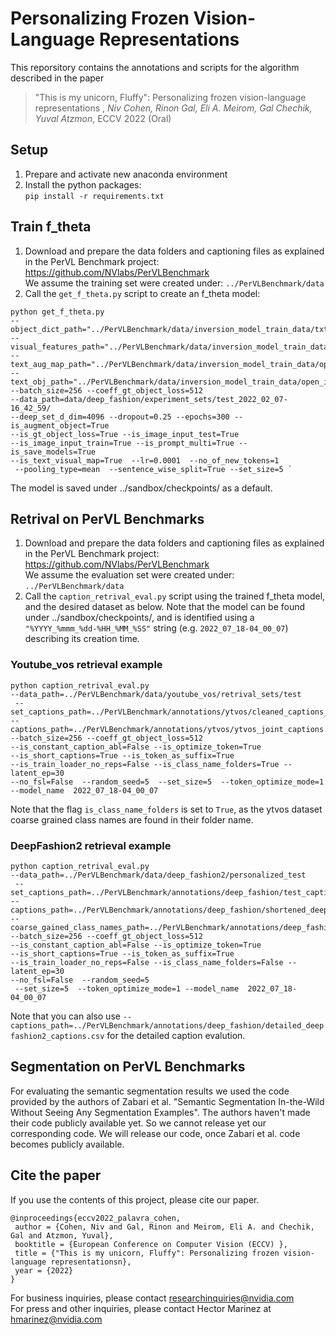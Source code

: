 # Personalizing Frozen Vision-Language Representations


This reporsitory contains the annotations and scripts for the algorithm described in the paper 

> "This is my unicorn, Fluffy": Personalizing frozen vision-language representations , *Niv Cohen, Rinon Gal, Eli A. Meirom, Gal Chechik, Yuval Atzmon*, ECCV 2022 (Oral)


## Setup
1. Prepare and activate new anaconda environment
2. Install the python packages: <br> `pip install -r requirements.txt`

## Train f_theta
1. Download and prepare the data folders and captioning files as explained in the PerVL Benchmark project: <br> https://github.com/NVlabs/PerVLBenchmark <br>
We assume the training set were created under: `../PerVLBenchmark/data`
2. Call the `get_f_theta.py` script to create an f_theta model: <br>
```
python get_f_theta.py
--object_dict_path="../PerVLBenchmark/data/inversion_model_train_data/txt_for_training/commom_obj_dict.npy"
--visual_features_path="../PerVLBenchmark/data/inversion_model_train_data/visual_features/visual_features_dict_center_crop_300_224.npz"
--text_aug_map_path="../PerVLBenchmark/data/inversion_model_train_data/open_images/open_images_to_mscoco_map.npz"
--text_obj_path="../PerVLBenchmark/data/inversion_model_train_data/open_images/open_images_obj_names.npz"
--batch_size=256 --coeff_gt_object_loss=512
--data_path=data/deep_fashion/experiment_sets/test_2022_02_07-16_42_59/
--deep_set_d_dim=4096 --dropout=0.25 --epochs=300 --is_augment_object=True 
--is_gt_object_loss=True --is_image_input_test=True
--is_image_input_train=True --is_prompt_multi=True --is_save_models=True
--is_text_visual_map=True  --lr=0.0001  --no_of_new_tokens=1
 --pooling_type=mean  --sentence_wise_split=True --set_size=5 `
```

The model is saved under ../sandbox/checkpoints/ as a default.

## Retrival on PerVL Benchmarks
1. Download and prepare the data folders and captioning files as explained in the PerVL Benchmark project: <br> https://github.com/NVlabs/PerVLBenchmark <br>
We assume the evaluation set were created under: `../PerVLBenchmark/data`
2. Call the `caption_retrival_eval.py` script using the trained f_theta model, and the desired dataset as below. 
Note that the model can be found under ../sandbox/checkpoints/, and is identified
using a `"%YYYY_%mmm_%dd-%HH_%MM_%SS"` string (e.g. `2022_07_18-04_00_07`)  describing its creation time. <br>
### Youtube_vos retrieval example

```
python caption_retrival_eval.py 
--data_path=../PerVLBenchmark/data/youtube_vos/retrival_sets/test
 --set_captions_path=../PerVLBenchmark/annotations/ytvos/cleaned_captions_ytvos_test.csv
--captions_path=../PerVLBenchmark/annotations/ytvos/ytvos_joint_captions.csv
--batch_size=256 --coeff_gt_object_loss=512
--is_constant_caption_abl=False --is_optimize_token=True 
--is_short_captions=True --is_token_as_suffix=True 
--is_train_loader_no_reps=False --is_class_name_folders=True --latent_ep=30 
--no_fsl=False  --random_seed=5  --set_size=5  --token_optimize_mode=1 
--model_name  2022_07_18-04_00_07
```
Note that the flag `is_class_name_folders` is set to `True`, as the ytvos dataset coarse grained class names are found in their folder name. 

### DeepFashion2 retrieval example


```
python caption_retrival_eval.py 
--data_path=../PerVLBenchmark/data/deep_fashion2/personalized_test
 --set_captions_path=../PerVLBenchmark/annotations/deep_fashion/test_captions.csv
--captions_path=../PerVLBenchmark/annotations/deep_fashion/shortened_deepfashion2_captions.csv
--coarse_gained_class_names_path=../PerVLBenchmark/annotations/deep_fashion/train_coarse_grained_names.csv
--batch_size=256 --coeff_gt_object_loss=512
--is_constant_caption_abl=False --is_optimize_token=True 
--is_short_captions=True --is_token_as_suffix=True 
--is_train_loader_no_reps=False --is_class_name_folders=False --latent_ep=30 
--no_fsl=False  --random_seed=5 
 --set_size=5  --token_optimize_mode=1 --model_name  2022_07_18-04_00_07
 ```
Note that you can also use `--captions_path=../PerVLBenchmark/annotations/deep_fashion/detailed_deepfashion2_captions.csv` for the detailed caption evalution. 

## Segmentation on PerVL Benchmarks

For evaluating the semantic segmentation results we used the code provided by the authors of Zabari et al. "Semantic Segmentation In-the-Wild Without Seeing Any Segmentation Examples".
The authors haven't made their code publicly available yet. So we cannot release yet our corresponding code. We will release our code, once Zabari et al. code becomes publicly available.

## Cite the paper
If you use the contents of this project, please cite our paper.

    @inproceedings{eccv2022_palavra_cohen,
     author = {Cohen, Niv and Gal, Rinon and Meirom, Eli A. and Chechik, Gal and Atzmon, Yuval},
     booktitle = {European Conference on Computer Vision (ECCV) },
     title = {"This is my unicorn, Fluffy": Personalizing frozen vision-language representationsn},
     year = {2022}
    }

For business inquiries, please contact [researchinquiries@nvidia.com](researchinquiries@nvidia.com) <br>
For press and other inquiries, please contact Hector Marinez at [hmarinez@nvidia.com](hmarinez@nvidia.com)
